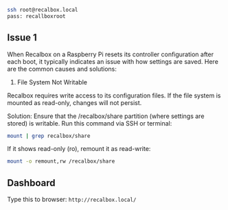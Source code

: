 ```sh
ssh root@recalbox.local
pass: recallboxroot
```

## Issue 1
When Recalbox on a Raspberry Pi resets its controller configuration after each boot, it typically indicates an issue with how settings are saved. Here are the common causes and solutions:
1. File System Not Writable

Recalbox requires write access to its configuration files. If the file system is mounted as read-only, changes will not persist.

Solution: Ensure that the /recalbox/share partition (where settings are stored) is writable. Run this command via SSH or terminal:
```sh
mount | grep recalbox/share
```

If it shows read-only (ro), remount it as read-write:

```sh
mount -o remount,rw /recalbox/share
```

## Dashboard

Type this to browser: `http://recalbox.local/`
